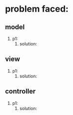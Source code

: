 # problem faced: 

## model 
1. p1: 
   1. solution: 


## view 
1. p1:
    1. solution:


## controller 
1. p1:
    1. solution: 